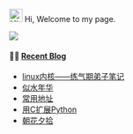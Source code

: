 
<img src='https://qpluspicture.oss-cn-beijing.aliyuncs.com/6LjjQA/Hi.gif' alt='Hi' width="24"/> Hi, Welcome to my page.

![](https://github-readme-stats.vercel.app/api?username=caixiangyue&count_private=true)

#### 🤹‍♀️ <a href="https://caixiangyue.github.io/" target="_blank">Recent Blog</a>

* <a href='https://caixiangyue.github.io/linux内核——练气期弟子笔记.html' target='_blank'>linux内核——练气期弟子笔记</a>
* <a href='https://caixiangyue.github.io/似水年华.html' target='_blank'>似水年华</a>
* <a href='https://caixiangyue.github.io/常用地址.html' target='_blank'>常用地址</a>
* <a href='https://caixiangyue.github.io/用C扩展Python.html' target='_blank'>用C扩展Python</a>
* <a href='https://caixiangyue.github.io/朝花夕拾.html' target='_blank'>朝花夕拾</a>
